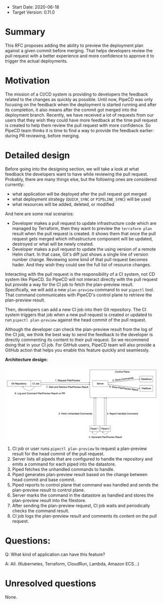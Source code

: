 - Start Date: 2020-06-18
- Target Version: 0.11.0

# Summary

This RFC proposes adding the ability to preview the deployment plan against a given commit before merging.
That helps developers review the pull request with a better experience and more confidence to approve it to trigger the actual deployments.

# Motivation

The mission of a CI/CD system is providing to developers the feedback related to the changes as quickly as possible.
Until now, PipeCD was only focusing on the feedback when the deployment is started running and after its completion, it also means after the commit got merged into the deployment branch.
Recently, we have received a lot of requests from our users that they wish they could have more feedback at the time pull request is created to help them review the pull request with more confidence.
So PipeCD team thinks it is time to find a way to provide the feedback earlier: during PR reviewing, before merging.

# Detailed design

Before going into the designing section, we will take a look at what feedback the developers want to have while reviewing the pull request.
Probably, there are many things else, but the following ones are considered currently:
- what application will be deployed after the pull request got merged
- what deployment strategy (`QUICK_SYNC` or `PIPELINE_SYNC`) will be used
- what resources will be added, deleted, or modified

And here are some real scenarios:

- Developer makes a pull request to update infrastructure code which are managed by Terraform, then they want to preview the `terraform plan` result when the pull request is created. It shows them that once the pull request gets merged which infrastructure component will be updated, destroyed or what will be newly created.
- Developer makes a pull request to update the using version of a remote Helm chart. In that case, Git's diff just shows a single line of version number change. Reviewing some kind of that pull request becomes hader. And they wish they could see the full list of resource changes.

Interacting with the pull request is the responsibility of a CI system, not CD system like PipeCD. So PipeCD will not interact directly with the pull request but provide a way for the CI job to fetch the plan-preview result. Specifically, we will add a new `plan-preview` command to our `pipectl` tool. That command communicates with PipeCD's control plane to retrieve the plan-preview result.

Then, developers can add a new CI job into their Git repository. The CI system triggers that job when a new pull request is created or updated to run `pipectl plan-preview` against the head commit of the pull request.

Although the developer can check the plan-preview result from the log of the CI job, we think the best way to send the feedback to the developer is directly commenting its content to their pull request. So we recommend doing that in your CI job. For GitHub users, PipeCD team will also provide a GitHub action that helps you enable this feature quickly and seamlessly.

**Architecture design:**

![](https://github.com/pipe-cd/pipe/blob/master/docs/static/images/rfc-plan-preview-architecture.png)

1. CI job or user runs `pipectl plan-preview` to request a plan-preview result for the head commit of the pull request.
2. Server lists all pipeds that are configured to handle the repository and emits a command for each piped into the datastore.
3. Piped fetches the unhandled commands to handle.
4. Piped generates plan-preview result based on the change between head commit and base commit.
5. Piped reports to control plane that command was handled and sends the plan-preview result to control plane.
6. Server marks the command in the datastore as handled and stores the plan-preview result into the filestore. 
7. After sending the plan-preview request, CI job waits and periodically checks the command result.
8. CI job logs the plan-preview result and comments its content on the pull request.

# Questions:

Q: What kind of application can have this feature?

A: All. (Kubernetes, Terraform, CloudRun, Lambda, Amazon ECS...)

# Unresolved questions

None.
